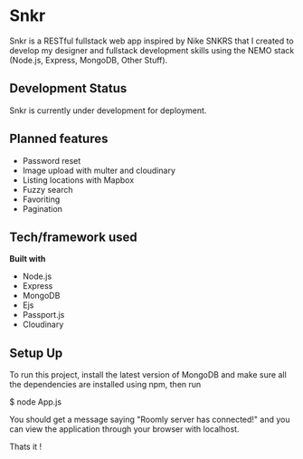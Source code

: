 # Snkr

Snkr is a RESTful fullstack web app inspired by Nike SNKRS that I created to develop my designer and fullstack development skills using the NEMO stack (Node.js, Express, MongoDB, Other Stuff). 

## Development Status

Snkr is currently under development for deployment.

## Planned features

* Password reset
* Image upload with multer and cloudinary
* Listing locations with Mapbox
* Fuzzy search
* Favoriting 
* Pagination

## Tech/framework used

**Built with**

* Node.js
* Express
* MongoDB 
* Ejs
* Passport.js
* Cloudinary

## Setup Up

To run this project, install the latest version of MongoDB and make sure all the dependencies are installed using npm, then run 

$ node App.js

You should get a message saying "Roomly server has connected!" and you can view the application through your browser with localhost. 

Thats it !

